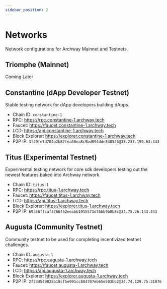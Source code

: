 ```yaml
---
sidebar_position: 2
---
```


# Networks

Network configurations for Archway Mainnet and Testnets.

## Triomphe (Mainnet) 
Coming Later

## Constantine (dApp Developer Testnet)

Stable testing network for dApp developers building dApps.

- Chain ID: `constantine-1`
- RPC: https://rpc.constantine-1.archway.tech 
- Faucet: https://faucet.constantine-1.archway.tech 
- LCD: https://api.constantine-1.archway.tech  
- Block Explorer: https://explorer.constantine-1.archway.tech
- P2P IP: `3f49fe7d704a2b87fea36ea8c9bd894dde848523@35.237.199.63:443`

## Titus (Experimental Testnet) 

Experimental testing network for core sdk developers testing out the newest features baked into Archway network. 

- Chain ID: `titus-1`
- RPC: https://rpc.titus-1.archway.tech 
- Faucet: https://faucet.titus-1.archway.tech 
- LCD: https://api.titus-1.archway.tech  
- Block Explorer: https://explorer.titus-1.archway.tech
- P2P IP: `69a56ffcaf3766f52eeabb1915571d76bb9b0b8c@34.75.26.143:443`

## Augusta (Community Testnet)

Community testnet to be used for completing incentivized testnet challenges.

- Chain ID: `augusta-1`
- RPC: https://rpc.augusta-1.archway.tech 
- Faucet: https://faucet.augusta-1.archway.tech 
- LCD: https://api.augusta-1.archway.tech  
- Block Explorer: https://explorer.augusta-1.archway.tech
- P2P IP: `2f234549828b18cf5e991cc884707eb65e503bb2@34.74.129.75:31076`